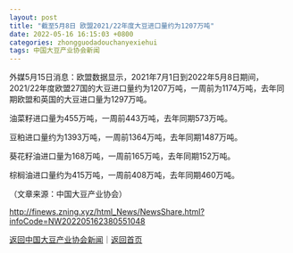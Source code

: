 ```yaml
---
layout: post
title: "截至5月8日 欧盟2021/22年度大豆进口量约为1207万吨"
date: 2022-05-16 16:15:03 +0800
categories: zhongguodadouchanyexiehui
tags: 中国大豆产业协会新闻
---
```

<p>外媒5月15日消息：欧盟数据显示，2021年7月1日到2022年5月8日期间，2021/22年度欧盟27国的大豆进口量约为1207万吨，一周前为1174万吨，去年同期欧盟和英国的大豆进口量为1297万吨。</p><p>油菜籽进口量为455万吨，一周前443万吨，去年同期573万吨。</p><p>豆粕进口量约为1393万吨，一周前1364万吨，去年同期1487万吨。</p><p>葵花籽油进口量为168万吨，一周前165万吨，去年同期152万吨。</p><p>棕榈油进口量约为415万吨，一周前408万吨，去年同期460万吨。</p><p class="em_media">（文章来源：中国大豆产业协会）</p>

<http://finews.zning.xyz/html_News/NewsShare.html?infoCode=NW202205162380551048>

[返回中国大豆产业协会新闻](//finews.withounder.com/category/zhongguodadouchanyexiehui.html)｜[返回首页](//finews.withounder.com/)